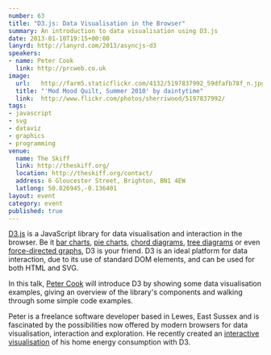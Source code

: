 ```yaml
---
number: 63
title: "D3.js: Data Visualisation in the Browser"
summary: An introduction to data visualisation using D3.js
date: 2013-01-10T19:15+00:00
lanyrd: http://lanyrd.com/2013/asyncjs-d3
speakers:
- name: Peter Cook
  link: http://prcweb.co.uk
image:
  url:   http://farm5.staticflickr.com/4132/5197837992_59dfafb78f_n.jpg
  title: "'Mod Mood Quilt, Summer 2010' by daintytime"
  link:  http://www.flickr.com/photos/sherriwood/5197837992/
tags:
- javascript
- svg
- dataviz
- graphics
- programming
venue:
  name: The Skiff
  link: http://theskiff.org/
  location: http://theskiff.org/contact/
  address: 6 Gloucester Street, Brighton, BN1 4EW
  latlong: 50.826945,-0.136401
layout: event
category: event
published: true
---
```


[D3.js][d3.js] is a JavaScript library for data visualisation and interaction in the browser. Be it [bar charts][barcharts], [pie charts][piecharts], [chord diagrams][chorddiagrams], [tree diagrams][treediagrams] or even [force-directed graphs][forcedirected], D3 is your friend. D3 is an ideal platform for data interaction, due to its use of standard DOM elements, and can be used for both HTML and SVG.

In this talk, [Peter Cook][peter] will introduce D3 by showing some data visualisation examples, giving an overview of the library's components and walking through some simple code examples.

Peter is a freelance software developer based in Lewes, East Sussex and is fascinated by the possibilities now offered by modern browsers for data visualisation, interaction and exploration. He recently created an [interactive visualisation][energy] of his home energy consumption with D3.

[d3.js]: http://d3js.org/
[barcharts]: http://bl.ocks.org/3885304
[piecharts]: http://bl.ocks.org/3887235
[chorddiagrams]: http://bl.ocks.org/4062006
[treediagrams]: http://bl.ocks.org/4063550
[forcedirected]: http://bl.ocks.org/4062045
[peter]: http://prcweb.co.uk
[energy]: http://www.prcweb.co.uk/lab/energy